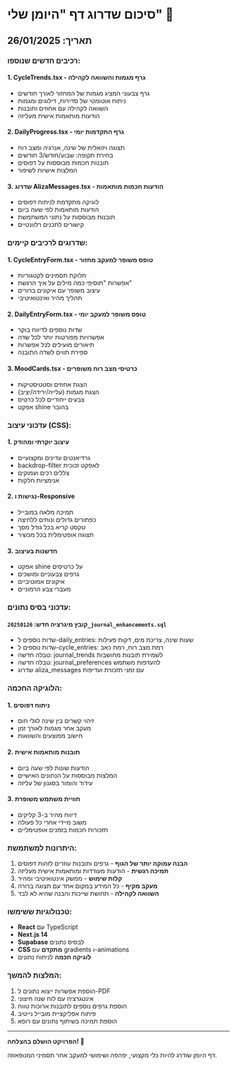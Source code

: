 # סיכום שדרוג דף "היומן שלי" 🌸

## תאריך: 26/01/2025

### רכיבים חדשים שנוספו:

#### 1. **CycleTrends.tsx** - גרף מגמות והשוואה לקהילה
- גרף צבעוני המציג מגמות של המחזור לאורך חודשים
- ניתוח אוטומטי של סדירות, דילוגים ומגמות
- השוואה לקהילה עם אחוזים ותובנות
- הודעות מותאמות אישית מעליזה

#### 2. **DailyProgress.tsx** - גרף התקדמות יומי
- תצוגה ויזואלית של שינה, אנרגיה ומצב רוח
- בחירת תקופה: שבוע/חודש/3 חודשים
- תובנות חכמות מבוססות על דפוסים
- המלצות אישיות לשיפור

#### 3. **שדרוג AlizaMessages.tsx** - הודעות חכמות מותאמות
- לוגיקה מתקדמת לניתוח דפוסים
- הודעות מותאמות לפי שעה ביום
- תובנות מבוססות על נתוני המשתמשת
- קישורים לתכנים רלוונטיים

### שדרוגים לרכיבים קיימים:

#### 1. **CycleEntryForm.tsx** - טופס משופר למעקב מחזור
- חלוקת תסמינים לקטגוריות
- אפשרות "תוסיפי כמה מילים על איך הרגשת"
- עיצוב משופר עם איקונים ברורים
- תהליך מהיר ואינטואיטיבי

#### 2. **DailyEntryForm.tsx** - טופס משופר למעקב יומי
- שדות נוספים לדיווח בוקר
- אפשרויות מפורטות יותר לכל שדה
- תיאורים מועילים לכל אפשרות
- ספירת תווים לשדה התובנה

#### 3. **MoodCards.tsx** - כרטיסי מצב רוח משופרים
- הצגת אחוזים וסטטיסטיקות
- הצגת מגמות (עלייה/ירידה/יציב)
- צבעים ייחודיים לכל כרטיס
- אפקט shine בהובר

### עדכוני עיצוב (CSS):

#### 1. **עיצוב יוקרתי ומהודק**
- גרדיאנטים עדינים ומקצועיים
- backdrop-filter לאפקט זכוכית
- צללים רכים ועמוקים
- אנימציות חלקות

#### 2. **נגישות ו-Responsive**
- תמיכה מלאה במובייל
- כפתורים גדולים ונוחים ללחיצה
- טקסט קריא בכל גודל מסך
- תצוגה אופטימלית בכל מכשיר

#### 3. **חדשנות בעיצוב**
- אפקט shine על כרטיסים
- גרפים צבעוניים ומושכים
- איקונים אמוטיביים
- מעברי צבע הרמוניים

### עדכוני בסיס נתונים:

#### קובץ מיגרציה חדש: `20250126_journal_enhancements.sql`
- שדות נוספים ל-daily_entries: שעות שינה, צריכת מים, דקות פעילות
- שדות נוספים ל-cycle_entries: רמת מצב רוח, רמת כאב
- טבלה חדשה: journal_trends לשמירת תובנות מחושבות
- טבלה חדשה: journal_preferences להעדפות משתמש
- שדרוג aliza_messages עם זמני תזכורת ועדיפות

### הלוגיקה החכמה:

#### 1. **ניתוח דפוסים**
- זיהוי קשרים בין שינה לגלי חום
- מעקב אחר מגמות לאורך זמן
- חישוב ממוצעים והשוואות

#### 2. **תובנות מותאמות אישית**
- הודעות שונות לפי שעה ביום
- המלצות מבוססות על הנתונים האישיים
- עידוד והומור בסגנון של עליזה

#### 3. **חוויית משתמש משופרת**
- דיווח מהיר ב-3 קליקים
- משוב מיידי אחרי כל פעולה
- תזכורות חכמות בזמנים אופטימליים

### היתרונות למשתמשת:

1. **הבנה עמוקה יותר של הגוף** - גרפים ותובנות עוזרים לזהות דפוסים
2. **תמיכה רגשית** - הודעות מעודדות ומותאמות אישית מעליזה
3. **קלות שימוש** - ממשק אינטואיטיבי ומהיר
4. **מעקב מקיף** - כל המידע במקום אחד עם תצוגה ברורה
5. **השוואה לקהילה** - תחושת שייכות והבנה שהיא לא לבד

### טכנולוגיות ששימשו:

- **React** עם TypeScript
- **Next.js 14** 
- **Supabase** לבסיס נתונים
- **CSS מתקדם** עם gradients ו-animations
- **לוגיקה חכמה** לניתוח נתונים

### המלצות להמשך:

1. הוספת אפשרות ייצוא נתונים ל-PDF
2. אינטגרציה עם לוח שנה חיצוני
3. הוספת גרפים נוספים לתובנות ארוכות טווח
4. פיתוח אפליקציית מובייל נייטיב
5. הוספת תמיכה בשיתוף נתונים עם רופא

---

**הפרויקט הושלם בהצלחה! 🎉**

דף היומן שודרג להיות כלי מקצועי, יפהפה ושימושי למעקב אחר תסמיני המנופאוזה.
